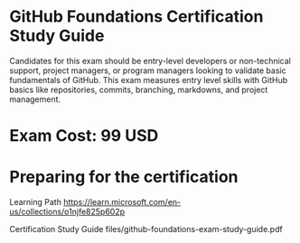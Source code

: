 # GitHub Foundations Certification Study Guide
Candidates for this exam should be entry-level developers or non-technical support, project managers, or program managers looking to validate basic fundamentals of GitHub. This exam measures entry level skills with GitHub basics like repositories, commits, branching, markdowns, and project management.

# Exam Cost: 99 USD

# Preparing for the certification

Learning Path https://learn.microsoft.com/en-us/collections/o1njfe825p602p

Certification Study Guide files/github-foundations-exam-study-guide.pdf
